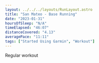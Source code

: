```yaml
---
layout: ../../../layouts/RunLayout.astro
title: "San Mateo - Base Running"
date: "2023-01-31"
hoursOfSleep: "N/A"
timeElapsed: "46:07"
distanceCovered: "4.13"
averagePace: "11:11"
tags: ["Started Using Garmin", "Workout"]
---
```


Regular workout
